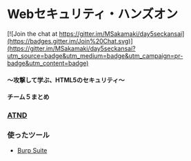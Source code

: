 # Webセキュリティ・ハンズオン

[![Join the chat at https://gitter.im/MSakamaki/day5seckansai](https://badges.gitter.im/Join%20Chat.svg)](https://gitter.im/MSakamaki/day5seckansai?utm_source=badge&utm_medium=badge&utm_campaign=pr-badge&utm_content=badge)

#### 〜攻撃して学ぶ、HTML5のセキュリティ〜

#### チーム５まとめ

### [ATND](https://atnd.org/events/63862)


### 使ったツール

 + [Burp Suite](http://portswigger.net/burp/)



